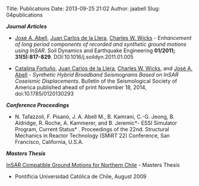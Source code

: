 Title: Publications
Date: 2013-09-25 21:02
Author: jaabell
Slug: 04publications

***Journal Articles***

-   [José A. Abell][], [Juan Carlos de la Llera][], [Charles W. Wicks][] - *Enhancement of long period components of recorded and synthetic ground motions using InSAR*. Soil Dynamics and Earthquake Engineering **01/2011; 31(5):817-829**. DOI:10.1016/j.soildyn.2011.01.005

-   [Catalina Fortuño][], [Juan Carlos de la Llera][], [Charles W. Wicks][], and [José A. Abell][] - *Synthetic Hybrid Broadband Seismograms Based on InSAR Coseismic Displacements*. Bulletin of the Seismological Society of America published ahead of print November 18, 2014, doi:10.1785/0120130293

***Conference Proceedings***

-   N.
    Tafazzoli, F. Pisanò, J. A. Abell M., B. Kamrani, C.-G. Jeong, B.
    Aldridge, R. Roche, A. Kammerer, and B. Jeremic*- ESSI Simulator
    Program, Current Status* . Proceedings of the 22nd. Structural
    Mechanics in Reactor Technology (SMiRT 22) Conference, San
    Francisco, California, U.S.A. 

***Masters Thesis***

[InSAR Compatible Ground Motions for Northern Chile][] - Masters Thesis
- Pontificia Universidad Católica de Chile, August 2009

  [José A. Abell]: https://www.researchgate.net/researcher/2024071206_Jose_A_Abell/
    "José A. Abell"
  [Juan Carlos de la Llera]: https://www.researchgate.net/researcher/58984602_Juan_Carlos_de_la_Llera/
    "Juan Carlos de la Llera"
  [Charles W. Wicks]: https://www.researchgate.net/researcher/2023911886_Charles_W_Wicks/
    "Charles W. Wicks"
  [Catalina Fortuño]: http://www.researchgate.net/profile/Catalina_Fortuno
  [InSAR Compatible Ground Motions for Northern Chile]: https://www.google.com/url?sa=t&rct=j&q=&esrc=s&source=web&cd=1&ved=0CDEQFjAA&url=http%3A%2F%2Frepositorio.uc.cl%2Fxmlui%2Fbitstream%2Fhandle%2F123456789%2F1361%2F530502.pdf%3Fsequence%3D1&ei=ml5DUpydEYrsiQLwkYCgBQ&usg=AFQjCNFeYk9L7MuTKpYj0U1Qu9Kg4hY7Ww&sig2=qjOobpxRQuOcvlljvLmOxg